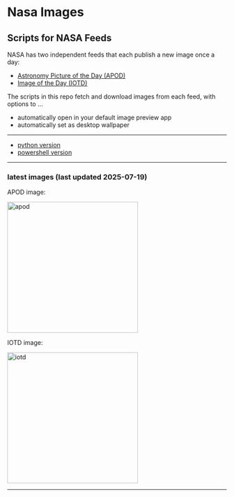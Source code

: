 # Nasa Images

## Scripts for NASA Feeds

NASA has two independent feeds that each publish a new image once a day:

- [Astronomy Picture of the Day (APOD)](https://apod.nasa.gov/apod/)
- [Image of the Day (IOTD)](https://www.nasa.gov/image-of-the-day/)

The scripts in this repo fetch and download images from each feed, with options to ...

- automatically open in your default image preview app
- automatically set as desktop wallpaper

---

- [python version](./python/README.md)
- [powershell version](./powershell/README.md)

---

### latest images (last updated 2025-07-19)

APOD image:

<a href="https://apod.nasa.gov/apod/image/2507/M6.jpg"><img alt="apod" src="https://apod.nasa.gov/apod/image/2507/M6.jpg" height="300" /></a>

IOTD image:

<a href="https://www.nasa.gov/image-detail/portrait-of-a-galaxy-cluster/"><img alt="iotd" src="https://www.nasa.gov/wp-content/uploads/2025/07/potw2527a.jpg" height="300" /></a>

---
